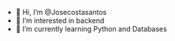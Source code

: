 - 👋 Hi, I’m @Josecostasantos
- 👀 I’m interested in backend
- 🌱 I’m currently learning Python and Databases

<!---
Josecostasantos/Josecostasantos is a ✨ special ✨ repository because its `README.md` (this file) appears on your GitHub profile.
You can click the Preview link to take a look at your changes.
--->
